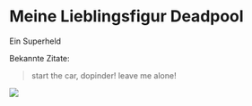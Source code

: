 # Meine Lieblingsfigur Deadpool
Ein Superheld

Bekannte Zitate:
> start the car, dopinder!
> leave me alone!

<img src='https://de.wikipedia.org/wiki/Datei:Deadpool,_Georgia_Viaduct,_Vancouver,_April_6_2015_-_3.jpg'>